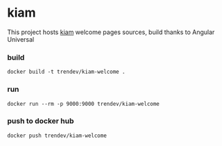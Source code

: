 # kiam

This project hosts [kiam](https://kiam.fr) welcome pages sources, build thanks to Angular Universal

### build
`docker build -t trendev/kiam-welcome .`

### run
`docker run --rm -p 9000:9000 trendev/kiam-welcome`

### push to docker hub
`docker push trendev/kiam-welcome`
